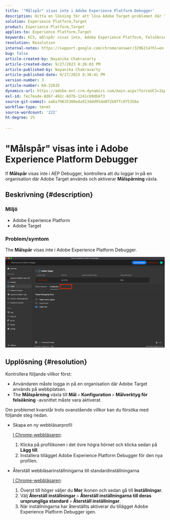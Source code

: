 ```yaml
---
title: '"Målspår" visas inte i Adobe Experience Platform Debugger'
description: Hitta en lösning för att lösa Adobe Target-problemet där "Målspår" inte visas som AEP-felsökare. Aktivera alternativet Målspår.
solution: Experience Platform,Target
product: Experience Platform,Target
applies-to: Experience Platform,Target
keywords: KCS, målspår visas inte, Adobe Experience Platform, Felsökning
resolution: Resolution
internal-notes: https://support.google.com/chrome/answer/3296214?hl=en
bug: false
article-created-by: Nayanika Chakravarty
article-created-date: 9/27/2023 8:26:03 PM
article-published-by: Nayanika Chakravarty
article-published-date: 9/27/2023 8:30:41 PM
version-number: 3
article-number: KA-22635
dynamics-url: https://adobe-ent.crm.dynamics.com/main.aspx?forceUCI=1&pagetype=entityrecord&etn=knowledgearticle&id=b9402013-745d-ee11-be6f-6045bd006149
exl-id: fec7eade-8d67-402c-8d76-1241cb9db8f3
source-git-commit: aa6a79635380eda913ddd95da0f2b97fc975356e
workflow-type: tm+mt
source-wordcount: '222'
ht-degree: 2%

---
```


# &quot;Målspår&quot; visas inte i Adobe Experience Platform Debugger


If <b>Målspår </b>visas inte i AEP Debugger, kontrollera att du loggar in på en organisation där Adobe Target används och aktiverar <b>Målspårning </b>växla.

## Beskrivning {#description}


### Miljö

- Adobe Experience Platform
- Adobe Target


### Problem/symtom

The <b>Målspår</b> visas inte i Adobe Experience Platform Debugger.

![](assets/___2a9537b2-745d-ee11-be6f-6045bd006149___.png)


## Upplösning {#resolution}


Kontrollera följande villkor först:

- Användaren måste logga in på en organisation där Adobe Target används på webbplatsen.
- The <b>Målspårning</b> växla till <b>Mål</b> `>`  <b>Konfiguration</b> `>`  <b>Målverktyg för felsökning</b> -avsnittet måste vara aktiverat.


Om problemet kvarstår trots ovanstående villkor kan du försöka med följande steg nedan.

- Skapa en ny webbläsarprofil

  <u>I Chrome-webbläsaren</u>:

   1. Klicka på profilikonen i det övre högra hörnet och klicka sedan på <b>Lägg till</b>.
   2. Installera tillägget Adobe Experience Platform Debugger för den nya profilen.
- Återställ webbläsarinställningarna till standardinställningarna

  <u>I Chrome-webbläsaren</u>:

   1. Överst till höger väljer du <b>Mer</b> ikonen och sedan gå till <b>Inställningar</b>.
   2. Välj <b>Återställ inställningar</b> `>`  <b>Återställ inställningarna till deras ursprungliga standard</b> `>`  <b>Återställ inställningar</b>.
   3. När inställningarna har återställts aktiverar du tillägget Adobe Experience Platform Debugger igen.
